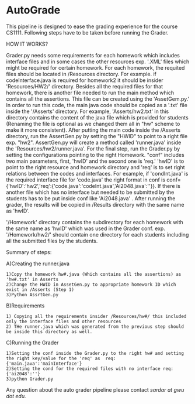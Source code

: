 # AutoGrade

This pipeline is designed to ease the grading experience for the course CS1111.
Following steps have to be taken before running the Grader. 

HOW IT WORKS?

Grader.py needs some requirements for each homework which includes interface files and in some cases the other resources exp. '.XML' files which might be required for certain homework. For each homework, the requited files should be located in /Resources directory. For example. if codeInterface.java is required for homework2  it should be insider 'Resources/HW2/' directory.
Besides all the required files for that homework, there is another file needed to run the main method which contains all the assertions. This file can be created using the 'AssetGem.py.' In order to run this code, the main java code should be copied as a  '.txt' file inside the '/Asserts' directory.
For example, 'Asserts/hw2.txt' in this directory contains the content of the java file which is provided for students (Renaming the file is optional as we changed them all in "hw" scheme to make it more consistent).
After putting the main code inside the /Asserts directory, run the AssertGen.py by setting the "HWID" to point to a right file exp. "hw2". AssertGen.py will create a method called 'runner.java' inside the
'Resources/hw2/runner.java'.
For the final step, run the Grader.py by setting the configurations pointing to the right Homework. "conf" includes two main parameters, first, 'hwID' and the second one is 'req.'
'hwID' is to point to the right resource and homework directory and 'req' is to set right relations between the codes and interfaces. For example, if 'condInt.java' is the required interface file for 'code.java' the right format in conf is  conf={'hwID':'hw2','req':{'code.java':'codeInt.java','Ai2048.java':''}}.
If there is another file which has no interface but needed to be submitted by the students has to be put inside conf like
'Ai2048.java' . 
After running the grader, the results will be copied in /Results directory with the same name as 'hwID'.

'/Homework' directory contains the subdirectory for each homework with the same name as 'hwID' which was used in the Grader conf.
exp. '/Homework/hw2/' should contain one directory for each students including all the submitted files by the students.

Summary of steps:

A)Creating the runner.java

    1)Copy the homework hw#.java (Which contains all the assertions) as 'hw#.txt' in Asserts
    2)Change the HWID in AssetGen.py to appropriate homework ID which exist in /Asserts (Step 1)
    3)Python AssrtGen.py
B)Requirements
    
    1) Copying all the requirements insider /Resources/hw#/ this included only the interface files and other resources 
    2) THe runner.java which was generated from the previous step should be inside this directory as well. 
C)Running the Grader
    
    1)Setting the conf inside the Grader.py to the right hw# and setting the right key/value for the 'req' as  req:{'main.java':'mainInterface'}
    2)Setting the cond for the required files with no interface req:{'ai2048':''}
    3)python Grader.py

Any question about the auto grader pipeline please contact _sardar at gwu dot edu._

